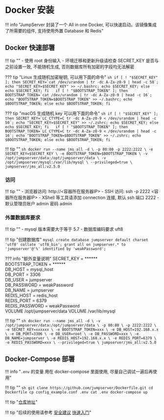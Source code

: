 # Docker 安装

!!! info "JumpServer 封装了一个 All in one Docker, 可以快速启动。该镜像集成了所需要的组件, 支持使用外置 Database 和 Redis"

## Docker 快速部署

!!! tip ""
    - 使用 root 身份输入
    - 环境迁移和更新升级请检查 SECRET_KEY 是否与之前设置一致, 不能随机生成, 否则数据库所有加密的字段均无法解密

??? tip "Linux 生成随机加密秘钥, 可以用下面的命令"
    ```sh
    if [ ! "$SECRET_KEY" ]; then
      SECRET_KEY=`cat /dev/urandom | tr -dc A-Za-z0-9 | head -c 50`;
      echo "SECRET_KEY=$SECRET_KEY" >> ~/.bashrc;
      echo $SECRET_KEY;
    else
      echo $SECRET_KEY;
    fi  
    if [ ! "$BOOTSTRAP_TOKEN" ]; then
      BOOTSTRAP_TOKEN=`cat /dev/urandom | tr -dc A-Za-z0-9 | head -c 16`;
      echo "BOOTSTRAP_TOKEN=$BOOTSTRAP_TOKEN" >> ~/.bashrc;
      echo $BOOTSTRAP_TOKEN;
    else
      echo $BOOTSTRAP_TOKEN;
    fi
    ```

??? tip "macOS 生成随机 key 可以用下面的命令"
    ```sh
    if [ ! "$SECRET_KEY" ]; then
      SECRET_KEY=`LC_CTYPE=C tr -dc A-Za-z0-9 < /dev/urandom | head -c 50`;
      echo "SECRET_KEY=$SECRET_KEY" >> ~/.zshrc;
      echo $SECRET_KEY;
    else
      echo $SECRET_KEY;
    fi  
    if [ ! "$BOOTSTRAP_TOKEN" ]; then
      BOOTSTRAP_TOKEN=`LC_CTYPE=C tr -dc A-Za-z0-9 < /dev/urandom | head -c 16`;
      echo "BOOTSTRAP_TOKEN=$BOOTSTRAP_TOKEN" >> ~/.zshrc;
      echo $BOOTSTRAP_TOKEN;
    else
      echo $BOOTSTRAP_TOKEN;
    fi
    ```

!!! tip ""
    ```sh
    docker run --name jms_all -d \
      -p 80:80 -p 2222:2222 \
      -e SECRET_KEY=$SECRET_KEY \
      -e BOOTSTRAP_TOKEN=$BOOTSTRAP_TOKEN \
      -v /opt/jumpserver/data:/opt/jumpserver/data \
      -v /opt/jumpserver/mysql:/var/lib/mysql \
      --privileged=true \
      jumpserver/jms_all:v2.5.0
    ```

### 访问

!!! tip ""
    - 浏览器访问: http://<容器所在服务器IP>
    - SSH 访问: ssh -p 2222 <容器所在服务器IP>
    - XShell 等工具请添加 connection 连接, 默认 ssh 端口 2222
    - 默认管理员账户 admin 密码 admin

### 外置数据库要求

!!! tip ""
    - mysql 版本需要大于等于 5.7
    - 数据库编码要求 uft8

!!! tip "创建数据库"
    ```mysql
    create database jumpserver default charset 'utf8' collate 'utf8_bin';
    grant all on jumpserver.* to 'jumpserver'@'%' identified by 'weakPassword';
    ```


??? info "额外变量说明"
    SECRET_KEY = ******  
    BOOTSTRAP_TOKEN = ******  
    DB_HOST = mysql_host  
    DB_PORT = 3306  
    DB_USER = jumpserver  
    DB_PASSWORD = weakPassword  
    DB_NAME = jumpserver  
    REDIS_HOST = redis_host  
    REDIS_PORT = 6379  
    REDIS_PASSWORD = weakPassword  
    VOLUME /opt/jumpserver/data
    VOLUME /var/lib/mysql


!!! tip ""
    ```sh
    docker run --name jms_all -d \
      -v /opt/jumpserver/data:/opt/jumpserver/data \
      -p 80:80 \
      -p 2222:2222 \
      -e SECRET_KEY=xxxxxx \
      -e BOOTSTRAP_TOKEN=xxx \
      -e DB_HOST=192.168.x.x \
      -e DB_PORT=3306 \
      -e DB_USER=root \
      -e DB_PASSWORD=xxx \
      -e DB_NAME=jumpserver \
      -e REDIS_HOST=192.168.x.x \
      -e REDIS_PORT=6379 \
      -e REDIS_PASSWORD=xxx \
      --privileged=true \
      jumpserver/jms_all:v2.5.0
    ```

## Docker-Compose 部署

!!! info "`.env` 的变量 用在 docker-compose 里面使用, 尽量自己调试一遍后再使用"

!!! tip ""
    ```sh
    git clone https://github.com/jumpserver/Dockerfile.git
    cd Dockerfile
    cp config_example.conf .env
    cat .env
    docker-compose up
    ```

!!! tip "[仓库地址](https://github.com/jumpserver/Dockerfile)"

!!! tip "后续的使用请参考 [安全建议](install_security.md) [快速入门](../../admin-guide/quick_start/)"
